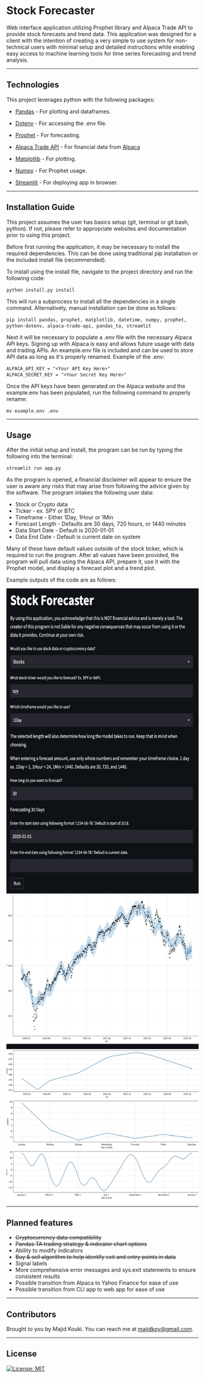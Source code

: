 # Stock Forecaster

Web interface application utilizing Prophet library and Alpaca Trade API to provide stock forecasts and trend data. This application was designed for a client with the intention of creating a very simple to use system for non-technical users with minimal setup and detailed instructions while enabling easy access to machine learning tools for time series forecasting and trend analysis.

---

## Technologies

This project leverages python with the following packages:

* [Pandas](https://github.com/pandas-dev/pandas) - For plotting and dataframes.

* [Dotenv](https://pypi.org/project/python-dotenv/) - For accessing the .env file.

* [Prophet](https://github.com/facebook/prophet) - For forecasting.

* [Alpaca Trade API](https://github.com/alpacahq/alpaca-trade-api-python) - For financial data from [Alpaca](https://alpaca.markets)

* [Matplotlib](https://github.com/matplotlib/matplotlib) - For plotting.

* [Numpy](https://github.com/numpy/numpy) - For Prophet usage.

<!-- * [Pandas TA](https://github.com/twopirllc/pandas-ta) - For indicators. -->

* [Streamlit](https://github.com/streamlit/streamlit) - For deploying app in browser.

---

## Installation Guide

This project assumes the user has basics setup (git, terminal or git bash, python). If not, please refer to appropriate websites and documentation prior to using this project.

Before first running the application, it may be necessary to install the required dependencies. This can be done using traditional pip installation or the included install file (recommended).

To install using the install file, navigate to the project directory and run the following code:

```
python install.py install
```

This will run a subprocess to install all the dependencies in a single command. Alternatively, manual installation can be done as follows:

```
pip install pandas, prophet, matplotlib, datetime, numpy, prophet, python-dotenv, alpaca-trade-api, pandas_ta, streamlit
```

Next it will be necessary to populate a .env file with the necessary Alpaca API keys. Signing up with Alpaca is easy and allows future usage with data and trading APIs. An example.env file is included and can be used to store API data as long as it's properly renamed. Example of the .env:

```
ALPACA_API_KEY = "<Your API Key Here>"
ALPACA_SECRET_KEY = "<Your Secret Key Here>"
```

Once the API keys have been generated on the Alpaca website and the example.env has been populated, run the following command to properly rename:

```
mv example.env .env 
```

---

## Usage

After the initial setup and install, the program can be run by typing the following into the terminal:

```
streamlit run app.py
```

As the program is opened, a financial disclaimer will appear to ensure the user is aware any risks that may arise from following the advice given by the software. The program intakes the following user data:

* Stock or Crypto data
* Ticker - ex. SPY or BTC
* Timeframe - Either 1Day, 1Hour or 1Min
* Forecast Length - Defaults are 30 days, 720 hours, or 1440 minutes
* Data Start Date - Default is 2020-01-01
* Data End Date - Default is current date on system

Many of these have default values outside of the stock ticker, which is required to run the program. After all values have been provided, the program will pull data using the Alpaca API, prepare it, use it with the Prophet model, and display a forecast plot and a trend plot.

Example outputs of the code are as follows:

<img src="./imgs/web.jpeg" alt="Streamlit Web App" width="700" height="800">
<img src="./imgs/chart.jpeg" alt="Resulting Charts" width="700" height="800">

---

## Planned features

* ~~Cryptocurrency data compatibility~~
* ~~Pandas TA trading strategy & indicator chart options~~
* Ability to modify indicators
* ~~Buy & sell algorithm to help identify exit and entry points in data~~
* Signal labels
* More comprehensive error messages and sys.exit statements to ensure consistent results
* Possible transition from Alpaca to Yahoo Finance for ease of use
* Possible transition from CLI app to web app for ease of use

---

## Contributors

Brought to you by Majid Kouki. You can reach me at [majidkpy@gmail.com](mailto:majidkpy@gmail.com).

---

## License

[![License: MIT](https://img.shields.io/badge/License-MIT-yellow.svg)](https://opensource.org/licenses/MIT)
<!-- 

file save removed
streamlit displays

python install.py
streamlit run app.py
or use deployed link

transition API for less restraints
yfinance maybe -->